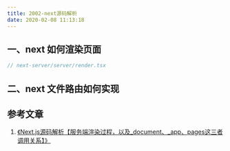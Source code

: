 ```yaml
---
title: 2002-next源码解析
date: 2020-02-08 11:13:18
---
```




## 一、next 如何渲染页面

```js
// next-server/server/render.tsx

```





## 二、next 文件路由如何实现







## 参考文章

1. [《Next.js源码解析【服务端渲染过程，以及_document、_app、pages这三者调用关系】》](https://segmentfault.com/a/1190000019154542)


